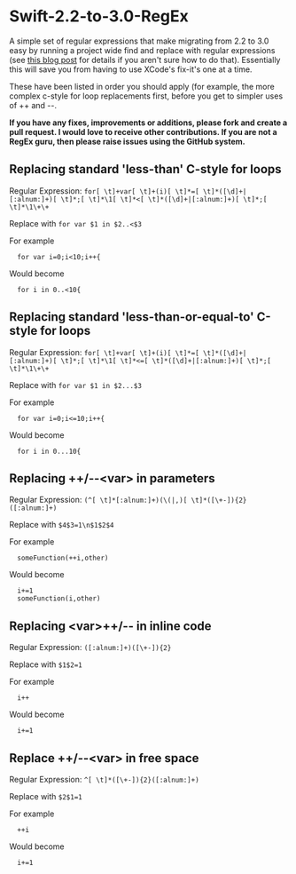 # Swift-2.2-to-3.0-RegEx
A simple set of regular expressions that make migrating from 2.2 to 3.0 easy by running a project wide find and replace with regular expressions (see [this blog post](2016/3/23/quickly-dealing-with-swift-30s-removal-of-and-c-style-for-loops) for details if you aren't sure how to do that). Essentially this will save you from having to use XCode's fix-it's one at a time. 

These have been listed in order you should apply (for example, the more complex c-style for loop replacements first, before you get to simpler uses of ++ and --. 

**If you have any fixes, improvements or additions, please fork and create a pull request. I would love to receive other contributions. If you are not a RegEx guru, then please raise issues using the GitHub system.**

## Replacing standard 'less-than' C-style for loops
Regular Expression: `for[ \t]+var[ \t]+(i)[ \t]*=[ \t]*([\d]+|[:alnum:]+)[ \t]*;[ \t]*\1[ \t]*<[ \t]*([\d]+|[:alnum:]+)[ \t]*;[ \t]*\1\+\+`

Replace with `for var $1 in $2..<$3`

For example
```
  for var i=0;i<10;i++{
```

Would become
```
  for i in 0..<10{
```

## Replacing standard 'less-than-or-equal-to' C-style for loops
Regular Expression: `for[ \t]+var[ \t]+(i)[ \t]*=[ \t]*([\d]+|[:alnum:]+)[ \t]*;[ \t]*\1[ \t]*<=[ \t]*([\d]+|[:alnum:]+)[ \t]*;[ \t]*\1\+\+`

Replace with `for var $1 in $2...$3`

For example
```
  for var i=0;i<=10;i++{
```

Would become
```
  for i in 0...10{
```

## Replacing ++/--\<var> in parameters
Regular Expression: `(^[ \t]*[:alnum:]+)(\(|,)[ \t]*([\+-]){2}([:alnum:]+)`

Replace with `$4$3=1\n$1$2$4`

For example
```
  someFunction(++i,other)
```

Would become
```
  i+=1
  someFunction(i,other)
```

## Replacing \<var>++/-- in inline code
Regular Expression: `([:alnum:]+)([\+-]){2}`

Replace with `$1$2=1`

For example
```
  i++
```

Would become
```
  i+=1
```

## Replace ++/--\<var> in free space
Regular Expression: `^[ \t]*([\+-]){2}([:alnum:]+)`

Replace with `$2$1=1`

For example
```
  ++i
```  
Would become
```
  i+=1
```
